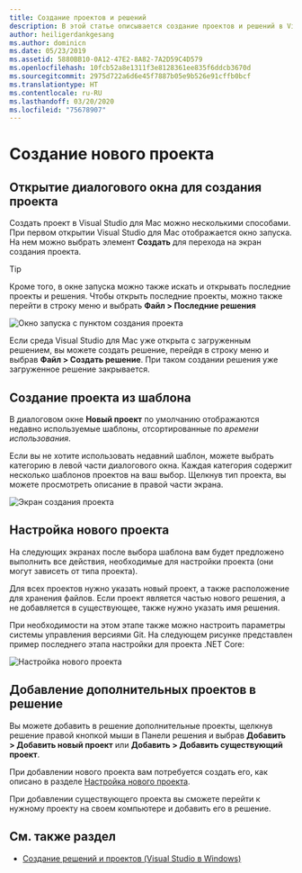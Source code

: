 ```yaml
---
title: Создание проектов и решений
description: В этой статье описывается создание проектов и решений в Visual Studio для Mac
author: heiligerdankgesang
ms.author: dominicn
ms.date: 05/23/2019
ms.assetid: 5880BB10-0A12-47E2-8A82-7A2D59C4D579
ms.openlocfilehash: 10fcb52a8e1311f3e8128361ee835f6ddcb3670d
ms.sourcegitcommit: 2975d722a6d6e45f7887b05e9b526e91cffb0bcf
ms.translationtype: HT
ms.contentlocale: ru-RU
ms.lasthandoff: 03/20/2020
ms.locfileid: "75678907"
---
```

# <a name="create-a-new-project"></a>Создание нового проекта

## <a name="opening-the-project-creation-dialog"></a>Открытие диалогового окна для создания проекта

Создать проект в Visual Studio для Mac можно несколькими способами. При первом открытии Visual Studio для Mac отображается окно запуска. На нем можно выбрать элемент **Создать** для перехода на экран создания проекта.

> [!TIP]
> Кроме того, в окне запуска можно также искать и открывать последние проекты и решения. Чтобы открыть последние проекты, можно также перейти в строку меню и выбрать **Файл > Последние решения**

![Окно запуска с пунктом создания проекта](media/first-run-project.png)

Если среда Visual Studio для Mac уже открыта с загруженным решением, вы можете создать решение, перейдя в строку меню и выбрав **Файл > Создать решение**. При таком создании решения уже загруженное решение закрывается.

## <a name="creating-a-new-project-from-a-template"></a>Создание проекта из шаблона

В диалоговом окне **Новый проект** по умолчанию отображаются недавно используемые шаблоны, отсортированные по *времени использования*.

Если вы не хотите использовать недавний шаблон, можете выбрать категорию в левой части диалогового окна. Каждая категория содержит несколько шаблонов проектов на ваш выбор. Щелкнув тип проекта, вы можете просмотреть описание в правой части экрана.

![Экран создания проекта](media/project-creation-screen.png)

## <a name="configuring-your-new-project"></a>Настройка нового проекта

На следующих экранах после выбора шаблона вам будет предложено выполнить все действия, необходимые для настройки проекта (они могут зависеть от типа проекта).

Для всех проектов нужно указать новый проект, а также расположение для хранения файлов. Если проект является частью нового решения, а не добавляется в существующее, также нужно указать имя решения.

При необходимости на этом этапе также можно настроить параметры системы управления версиями Git. На следующем рисунке представлен пример последнего этапа настройки для проекта .NET Core:

![Настройка нового проекта](media/configure-new-project.png)

## <a name="adding-additional-projects-to-a-solution"></a>Добавление дополнительных проектов в решение

Вы можете добавить в решение дополнительные проекты, щелкнув решение правой кнопкой мыши в Панели решения и выбрав **Добавить > Добавить новый проект** или **Добавить > Добавить существующий проект**.

При добавлении нового проекта вам потребуется создать его, как описано в разделе [Настройка нового проекта](#configuring-your-new-project).

При добавлении существующего проекта вы сможете перейти к нужному проекту на своем компьютере и добавить его в решение.

## <a name="see-also"></a>См. также раздел

- [Создание решений и проектов (Visual Studio в Windows)](/visualstudio/ide/creating-solutions-and-projects)
